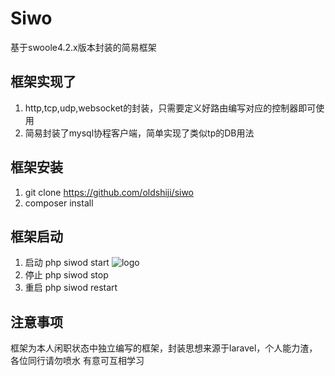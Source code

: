 Siwo
======
基于swoole4.2.x版本封装的简易框架

框架实现了
----
1. http,tcp,udp,websocket的封装，只需要定义好路由编写对应的控制器即可使用
2. 简易封装了mysql协程客户端，简单实现了类似tp的DB用法

框架安装
----
1. git clone https://github.com/oldshiji/siwo
2. composer install

框架启动
----

1. 启动
php siwod start
![logo](https://github.com/HeTingwei/ReadmeLearn/blob/master/avatar1.jpg)
2. 停止
php siwod stop
3. 重启
php siwod restart

注意事项
----
框架为本人闲职状态中独立编写的框架，封装思想来源于laravel，个人能力渣，各位同行请勿喷水
有意可互相学习
